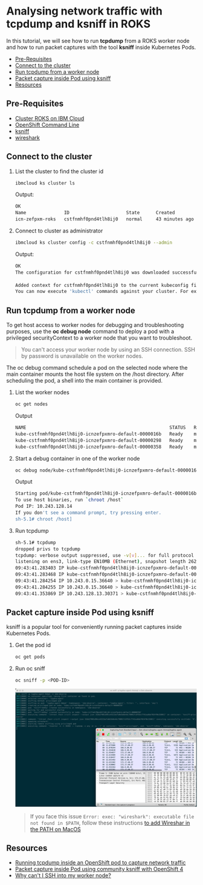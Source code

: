 # Analysing network traffic with tcpdump and ksniff in ROKS

In this tutorial, we will see how to run **tcpdump** from a ROKS worker node and how to run packet captures with the tool **ksniff** inside Kubernetes Pods.

- [Pre-Requisites](#pre-requisites)
- [Connect to the cluster](#connect-to-the-cluster)
- [Run tcpdump from a worker node](#run-tcpdump-from-a-worker-node)
- [Packet capture inside Pod using ksniff](#packet-capture-inside-pod-using-ksniff)
- [Resources](#resources)

## Pre-Requisites

- [Cluster ROKS on IBM Cloud](https://cloud.ibm.com/containers/cluster-management/catalog/create?platformType=openshift)
- [OpenShift Command Line](https://mirror.openshift.com/pub/openshift-v4/clients/ocp/)
- [ksniff](https://github.com/eldadru/ksniff)
- [wireshark](https://www.wireshark.org)

## Connect to the cluster

1. List the cluster to find the cluster id

    ```sh
    ibmcloud ks cluster ls
    ```

    Output:

    ```sh
    OK
    Name              ID                     State      Created          Workers   Location    Version                  Resource Group Name   Provider
    icn-zefpxm-roks   cstfnmhf0pnd4tlh8ij0   normal     43 minutes ago   3         Frankfurt   4.16.19_1543_openshift   icn-zefpxm-group      vpc-gen2
    ```

2. Connect to cluster as administrator

    ```sh
    ibmcloud ks cluster config -c cstfnmhf0pnd4tlh8ij0 --admin
    ```

    Output:

    ```sh
    OK
    The configuration for cstfnmhf0pnd4tlh8ij0 was downloaded successfully.

    Added context for cstfnmhf0pnd4tlh8ij0 to the current kubeconfig file.
    You can now execute 'kubectl' commands against your cluster. For example, run 'kubectl get nodes'.
    ```

## Run tcpdump from a worker node

To get host access to worker nodes for debugging and troubleshooting purposes, use the **oc debug node** command to deploy a pod with a privileged securityContext to a worker node that you want to troubleshoot.

> You can't access your worker node by using an SSH connection. SSH by password is unavailable on the worker nodes.

The oc debug command schedule a pod on the selected node where the main container mounts the host file system on the /host directory. After scheduling the pod, a shell into the main container is provided.

1. List the worker nodes

    ```sh
    oc get nodes
    ```

    Output

    ```sh
    NAME                                                     STATUS   ROLES           AGE   VERSION
    kube-cstfnmhf0pnd4tlh8ij0-icnzefpxmro-default-0000016b   Ready    master,worker   18m   v1.29.8+632b078
    kube-cstfnmhf0pnd4tlh8ij0-icnzefpxmro-default-00000298   Ready    master,worker   18m   v1.29.8+632b078
    kube-cstfnmhf0pnd4tlh8ij0-icnzefpxmro-default-00000358   Ready    master,worker   18m   v1.29.8+632b078
    ```

1. Start a debug container in one of the worker node

    ```sh
    oc debug node/kube-cstfnmhf0pnd4tlh8ij0-icnzefpxmro-default-0000016b
    ```

    Output

    ```sh
    Starting pod/kube-cstfnmhf0pnd4tlh8ij0-icnzefpxmro-default-0000016b-debug ...
    To use host binaries, run `chroot /host`
    Pod IP: 10.243.128.14
    If you don't see a command prompt, try pressing enter.
    sh-5.1# chroot /host]
    ```

1. Run tcpdump

    ```sh
    sh-5.1# tcpdump
    dropped privs to tcpdump
    tcpdump: verbose output suppressed, use -v[v]... for full protocol decode
    listening on ens3, link-type EN10MB (Ethernet), snapshot length 262144 bytes
    09:43:41.283403 IP kube-cstfnmhf0pnd4tlh8ij0-icnzefpxmro-default-0000016b.10250 > 10.243.0.15.36640: Flags [P.], seq 2529229626:2529229682, ack 1604586093, win 128, options [nop,nop,TS val 4171478034 ecr 2951140905], length 56
    09:43:41.283468 IP kube-cstfnmhf0pnd4tlh8ij0-icnzefpxmro-default-0000016b.10250 > 10.243.0.15.36640: Flags [P.], seq 56:239, ack 1, win 128, options [nop,nop,TS val 4171478034 ecr 2951140905], length 183
    09:43:41.284254 IP 10.243.0.15.36640 > kube-cstfnmhf0pnd4tlh8ij0-icnzefpxmro-default-0000016b.10250: Flags [.], ack 56, win 1007, options [nop,nop,TS val 2951140926 ecr 4171478034], length 0
    09:43:41.284255 IP 10.243.0.15.36640 > kube-cstfnmhf0pnd4tlh8ij0-icnzefpxmro-default-0000016b.10250: Flags [.], ack 239, win 1007, options [nop,nop,TS val 2951140926 ecr 4171478034], length 0
    09:43:41.353869 IP 10.243.128.13.30371 > kube-cstfnmhf0pnd4tlh8ij0-icnzefpxmro-default-0000016b.34109: Flags [P.], seq 1738171949:1738172079, ack 2514377068, win 1578, options [nop,nop,TS val 381811480 ecr 649675979], length 130
    ```

## Packet capture inside Pod using ksniff

ksniff is a popular tool for conveniently running packet captures inside Kubernetes Pods.

1. Get the pod id

    ```sh
    oc get pods
    ```

2. Run oc sniff

    ```sh
    oc sniff -p <POD-ID>
    ```

    ![wireshark](./ksniff-wireshark.png)

    > If you face this issue `Error: exec: "wireshark": executable file not found in $PATH`, follow these instructions [to add Wireshar in the PATH on MacOS](https://github.com/eldadru/ksniff/issues/88#issuecomment-742255680)

## Resources

- [Running tcpdump inside an OpenShift pod to capture network traffic](https://access.redhat.com/solutions/4569211s)
- [Packet capture inside Pod using community ksniff with OpenShift 4](https://access.redhat.com/articles/5436111)
- [Why can't I SSH into my worker node?](https://cloud.ibm.com/docs/openshift?topic=openshift-cs_ssh_worker)